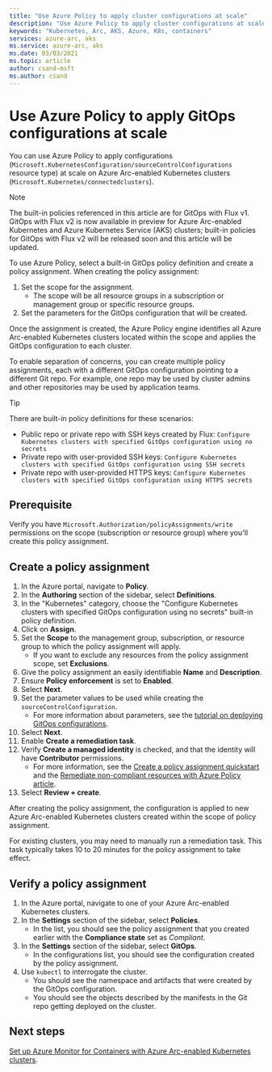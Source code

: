 ```yaml
---
title: "Use Azure Policy to apply cluster configurations at scale"
description: "Use Azure Policy to apply cluster configurations at scale"
keywords: "Kubernetes, Arc, AKS, Azure, K8s, containers"
services: azure-arc, aks
ms.service: azure-arc, aks
ms.date: 03/03/2021
ms.topic: article
author: csand-msft
ms.author: csand
---
```


# Use Azure Policy to apply GitOps configurations at scale

You can use Azure Policy to apply configurations (`Microsoft.KubernetesConfiguration/sourceControlConfigurations` resource type) at scale on Azure Arc-enabled Kubernetes clusters (`Microsoft.Kubernetes/connectedclusters`).

>[!NOTE]
>The built-in policies referenced in this article are for GitOps with Flux v1.  GitOps with Flux v2 is now available in preview for Azure Arc-enabled Kubernetes and Azure Kubernetes Service (AKS) clusters; built-in policies for GitOps with Flux v2 will be released soon and this article will be updated.

To use Azure Policy, select a built-in GitOps policy definition and create a policy assignment. When creating the policy assignment:
1. Set the scope for the assignment.
    * The scope will be all resource groups in a subscription or management group or specific resource groups.
2. Set the parameters for the GitOps configuration that will be created. 

Once the assignment is created, the Azure Policy engine identifies all Azure Arc-enabled Kubernetes clusters located within the scope and applies the GitOps configuration to each cluster.

To enable separation of concerns, you can create multiple policy assignments, each with a different GitOps configuration pointing to a different Git repo. For example, one repo may be used by cluster admins and other repositories may be used by application teams.

> [!TIP]
> There are built-in policy definitions for these scenarios:
> * Public repo or private repo with SSH keys created by Flux: `Configure Kubernetes clusters with specified GitOps configuration using no secrets`
> * Private repo with user-provided SSH keys: `Configure Kubernetes clusters with specified GitOps configuration using SSH secrets`
> * Private repo with user-provided HTTPS keys: `Configure Kubernetes clusters with specified GitOps configuration using HTTPS secrets`

## Prerequisite

Verify you have `Microsoft.Authorization/policyAssignments/write` permissions on the scope (subscription or resource group) where you'll create this policy assignment.

## Create a policy assignment

1. In the Azure portal, navigate to **Policy**.
1. In the **Authoring** section of the sidebar, select **Definitions**.
1. In the "Kubernetes" category, choose the "Configure Kubernetes clusters with specified GitOps configuration using no secrets" built-in policy definition. 
1. Click on **Assign**.
1. Set the **Scope** to the management group, subscription, or resource group to which the policy assignment will apply.
    * If you want to exclude any resources from the policy assignment scope, set **Exclusions**.
1. Give the policy assignment an easily identifiable **Name** and **Description**.
1. Ensure **Policy enforcement** is set to **Enabled**.
1. Select **Next**.
1. Set the parameter values to be used while creating the `sourceControlConfiguration`.
    * For more information about parameters, see the [tutorial on deploying GitOps configurations](./tutorial-use-gitops-connected-cluster.md).
1. Select **Next**.
1. Enable **Create a remediation task**.
1. Verify **Create a managed identity** is checked, and that the identity will have **Contributor** permissions. 
    * For more information, see the [Create a policy assignment quickstart](../../governance/policy/assign-policy-portal.md) and the [Remediate non-compliant resources with Azure Policy article](../../governance/policy/how-to/remediate-resources.md).
1. Select **Review + create**.

After creating the policy assignment, the configuration is applied to new Azure Arc-enabled Kubernetes clusters created within the scope of policy assignment.

For existing clusters, you may need to manually run a remediation task. This task typically takes 10 to 20 minutes for the policy assignment to take effect.

## Verify a policy assignment

1. In the Azure portal, navigate to one of your Azure Arc-enabled Kubernetes clusters.
1. In the **Settings** section of the sidebar, select **Policies**. 
    * In the list, you should see the policy assignment that you created earlier with the **Compliance state** set as *Compliant*.
1. In the **Settings** section of the sidebar, select **GitOps**.
    * In the configurations list, you should see the configuration created by the policy assignment.
1. Use `kubectl` to interrogate the cluster. 
    * You should see the namespace and artifacts that were created by the GitOps configuration.
    * You should see the objects described by the manifests in the Git repo getting deployed on the cluster.

## Next steps

[Set up Azure Monitor for Containers with Azure Arc-enabled Kubernetes clusters](../../azure-monitor/containers/container-insights-enable-arc-enabled-clusters.md).
